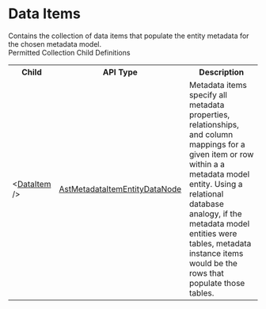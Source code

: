 # Data Items

<div class="LanguageSummary"><div class ="SummaryItem">Contains the collection of data items that populate the entity metadata for the chosen metadata model.</div></div><div class="SchemaBindingGroup"><div class="SchemaBindingGroupHeader">Permitted Collection Child Definitions</div><table id="SchemaBindingList" class="SchemaBindingList"><tbody><tr><th class="SchemaBindingNameColumnHeader">Child</th><th class="SchemaBindingTypeColumnHeader">API Type</th><th class="SchemaBindingSummaryColumnHeader">Description</th></tr><tr class="cd0"><td class="SchemaBindingName"><span class="punc">&lt;</span><a href=Varigence.Languages.Biml.Metadata.AstMetadataItemEntityDataNode.html">DataItem</a><span class="punc"> /&gt;</span></td><td class="SchemaBindingType"><a href="../api-reference/Varigence.Languages.Biml.Metadata.AstMetadataItemEntityDataNode.html">AstMetadataItemEntityDataNode</a></td><td class="SchemaBindingSummary">Metadata items specify all metadata properties, relationships, and column mappings for a given item or row within a a metadata model entity.  Using a relational database analogy, if the metadata model entities were tables, metadata instance items would be the rows that populate those tables.</td></tr></tbody></table></div>
